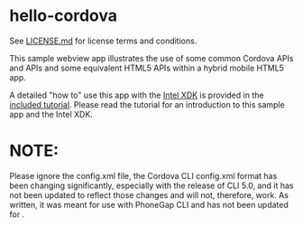 # hello-cordova

See [LICENSE.md][] for license terms and conditions.

  [LICENSE.md]: LICENSE.md

This sample webview app illustrates the use of some common Cordova APIs and
APIs and some equivalent HTML5 APIs within a hybrid mobile HTML5 app.

A detailed "how to" use this app with the [Intel XDK][1] is provided in the
[included tutorial][]. Please read the tutorial for an introduction to this
sample app and the Intel XDK.

[included tutorial]: docs/README.md
[1]: <http://xdk.intel.com>

# NOTE:

Please ignore the config.xml file, the Cordova CLI config.xml format has been
changing significantly, especially with the release of CLI 5.0, and it has not
been updated to reflect those changes and will not, therefore, work. As written,
it was meant for use with PhoneGap CLI and has not been updated for .